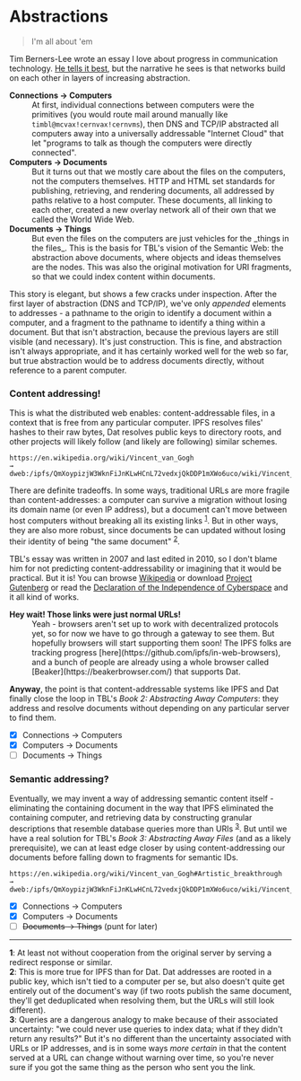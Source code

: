 # Abstractions
> I'm all about 'em

Tim Berners-Lee wrote an essay I love about progress in communication technology. [He tells it best](https://www.w3.org/DesignIssues/Abstractions.html), but the narrative he sees is that networks build on each other in layers of increasing abstraction. 

<dl>
  <dt><strong>Connections → Computers</strong></dt>
  <dd>At first, individual connections between computers were the primitives (you would route mail around manually like <code>timbl@mcvax!cernvax!cernvms</code>), then DNS and TCP/IP abstracted all computers away into a universally addressable "Internet Cloud" that let "programs to talk as though the computers were directly connected".</dd>
  <dt><strong>Computers → Documents</strong></dt>
  <dd>But it turns out that we mostly care about the files on the computers, not the computers themselves. HTTP and HTML set standards for publishing, retrieving, and rendering documents, all addressed by paths relative to a host computer. These documents, all linking to each other, created a new overlay network all of their own that we called the World Wide Web.</dd>
  <dt><strong>Documents → Things</strong></dt>
  <dd>But even the files on the computers are just vehicles for the _things in the files_. This is the basis for TBL's vision of the Semantic Web: the abstraction above documents, where objects and ideas themselves are the nodes. This was also the original motivation for URI fragments, so that we could index content within documents.</dd>
</dl>

This story is elegant, but shows a few cracks under inspection. After the first layer of abstraction (DNS and TCP/IP), we've only _appended_ elements to addresses - a pathname to the origin to identify a document within a computer, and a fragment to the pathname to identify a thing within a document. But that isn't abstraction, because the previous layers are still visible (and necessary). It's just construction. This is fine, and abstraction isn't always appropriate, and it has certainly worked well for the web so far, but true abstraction would be to address documents directly, without reference to a parent computer.

### Content addressing!

This is what the distributed web enables: content-addressable files, in a context that is free from any particular computer. IPFS resolves files' hashes to their raw bytes, Dat resolves public keys to directory roots, and other projects will likely follow (and likely are following) similar schemes.

```
https://en.wikipedia.org/wiki/Vincent_van_Gogh
→
dweb:/ipfs/QmXoypizjW3WknFiJnKLwHCnL72vedxjQkDDP1mXWo6uco/wiki/Vincent_van_Gogh.html
```

There are definite tradeoffs. In some ways, traditional URLs are more fragile than content-addresses: a computer can survive a migration without losing its domain name (or even IP address), but a document can't move between host computers without breaking all its existing links <sup>[1](#1)</sup>. But in other ways, they are also more robust, since documents be can updated without losing their identity of being "the same document" <sup>[2](#2)</sup>.

TBL's essay was written in 2007 and last edited in 2010, so I don't blame him for not predicting content-addressability or imagining that it would be practical. But it is! You can browse [Wikipedia](https://ipfs.io/ipfs/QmXoypizjW3WknFiJnKLwHCnL72vedxjQkDDP1mXWo6uco/wiki/) or download [Project Gutenberg](https://www.reddit.com/r/IPFS_Hashes/comments/8716n2/project_gutenberg_hash_and_instructions/) or read the [Declaration of the Independence of Cyberspace](https://ipfs.io/ipfs/QmVDWmkM87NfR85WE1LvfwfJLRcMEtfNnCBiCJQRePP7Ly) and it all kind of works.

<dl>
	<dt><strong>Hey wait! Those links were just normal URLs!</strong></dt>
	<dd>Yeah - browsers aren't set up to work with decentralized protocols yet, so for now we have to go through a gateway to see them. But hopefully browsers will start supporting them soon! The IPFS folks are tracking progress [here](https://github.com/ipfs/in-web-browsers), and a bunch of people are already using a whole browser called [Beaker](https://beakerbrowser.com/) that supports Dat.</dd>
</dl>

**Anyway**, the point is that content-addressable systems like IPFS and Dat finally close the loop in TBL's _Book 2: Abstracting Away Computers_: they address and resolve documents without depending on any particular server to find them.

- [x] Connections → Computers
- [x] Computers → Documents
- [ ] Documents → Things

### Semantic addressing?
Eventually, we may invent a way of addressing semantic content itself - eliminating the containing document in the way that IPFS eliminated the containing computer, and retrieving data by constructing granular descriptions that resemble database queries more than URIs <sup>[3](#3)</sup>. But until we have a real solution for TBL's _Book 3: Abstracting Away Files_ (and as a likely prerequisite), we can at least edge closer by using content-addressing our documents before falling down to fragments for semantic IDs.

```
https://en.wikipedia.org/wiki/Vincent_van_Gogh#Artistic_breakthrough
→
dweb:/ipfs/QmXoypizjW3WknFiJnKLwHCnL72vedxjQkDDP1mXWo6uco/wiki/Vincent_van_Gogh.html#Artistic_breakthrough
```

- [x] Connections → Computers
- [x] Computers → Documents
- [ ] ~~Documents → Things~~ (punt for later)

---

<a name="1"><strong>1</strong></a>: At least not without cooperation from the original server by serving a redirect response or similar.
<br>
<a name="2"><strong>2</strong></a>: This is more true for IPFS than for Dat. Dat addresses are rooted in a public key, which isn't tied to a computer per se, but also doesn't quite get entirely out of the document's way (if two roots publish the same document, they'll get deduplicated when resolving them, but the URLs will still look different). 
<br>
<a name="3"><strong>3</strong></a>: Queries are a dangerous analogy to make because of their associated uncertainty: "we could never use queries to index data; what if they didn't return any results?" But it's no different than the uncertainty associated with URLs or IP addresses, and is in some ways _more certain_ in that the content served at a URL can change without warning over time, so you're never sure if you got the same thing as the person who sent you the link.
